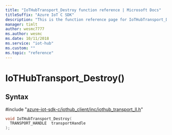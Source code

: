 ```yaml
---                             
title: "IoTHubTransport_Destroy function reference | Microsoft Docs" 
titleSuffix: "Azure IoT C SDK"            
description: "This is the function reference page for IoTHubTransport_Destroy() in the Azure IoT C SDK. This SDK is used with Azure IoT Hub and Azure IoT Hub Device Provisioning Service"            
manager: timlt                 
author: wesmc7777              
ms.author: wesmc               
ms.date: 10/11/2018                    
ms.service: "iot-hub"             
ms.custom: ""                
ms.topic: "reference"        
---                            
```


# IoTHubTransport_Destroy()

## Syntax

\#include "[azure-iot-sdk-c/iothub_client/inc/iothub_transport_ll.h](../iothub-transport-ll-h.md)"  
```C
void IoTHubTransport_Destroy(
  TRANSPORT_HANDLE  transportHandle
);
```

